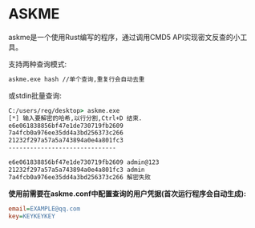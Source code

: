 # ASKME
askme是一个使用Rust编写的程序，通过调用CMD5 API实现密文反查的小工具。

支持两种查询模式:
```bash
askme.exe hash //单个查询,重复行会自动去重
```
或stdin批量查询:
```cmd
C:/users/reg/desktop> askme.exe
[*] 输入要解密的哈希,以行分割,Ctrl+D 结束.
e6e061838856bf47e1de730719fb2609
7a4fcb0a976ee35dd4a3bd256373c266
21232f297a57a5a743894a0e4a801fc3
------------------------------

e6e061838856bf47e1de730719fb2609 admin@123
21232f297a57a5a743894a0e4a801fc3 admin
7a4fcb0a976ee35dd4a3bd256373c266 解密失败
```

**使用前需要在askme.conf中配置查询的用户凭据(首次运行程序会自动生成):**

```ini
email=EXAMPLE@qq.com
key=KEYKEYKEY
```

